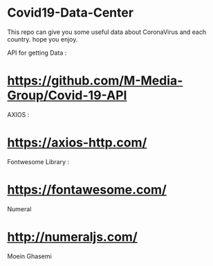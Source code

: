 # Covid19-Data-Center
This repo can give you some useful data about CoronaVirus and each country.
hope you enjoy.

API for getting Data :
# https://github.com/M-Media-Group/Covid-19-API

AXIOS : 
# https://axios-http.com/

Fontwesome Library : 
# https://fontawesome.com/

Numeral
# http://numeraljs.com/

Moein Ghasemi
